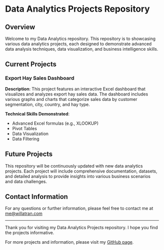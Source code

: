 # Data Analytics Projects Repository

## Overview

Welcome to my Data Analytics repository. This repository is to showcasing various data analytics projects, each designed to demonstrate advanced data analysis techniques, data visualization, and business intelligence skills. 

## Current Projects

### Export Hay Sales Dashboard
**Description**: This project features an interactive Excel dashboard that visualizes and analyzes export hay sales data. The dashboard includes various graphs and charts that categorize sales data by customer segmentation, city, country, and hay type.

**Technical Skills Demonstrated**:
- Advanced Excel formulas (e.g., XLOOKUP)
- Pivot Tables
- Data Visualization
- Data Filtering

## Future Projects

This repository will be continuously updated with new data analytics projects. Each project will include comprehensive documentation, datasets, and detailed analysis to provide insights into various business scenarios and data challenges.


## Contact Information

For any questions or further information, please feel free to contact me at [me@willatran.com](mailto;me@willatran.com)

---

Thank you for visiting my Data Analytics Projects repository. I hope you find the projects informative. 

For more projects and information, please visit my [GitHub page](https://github.com/WillTran13).
